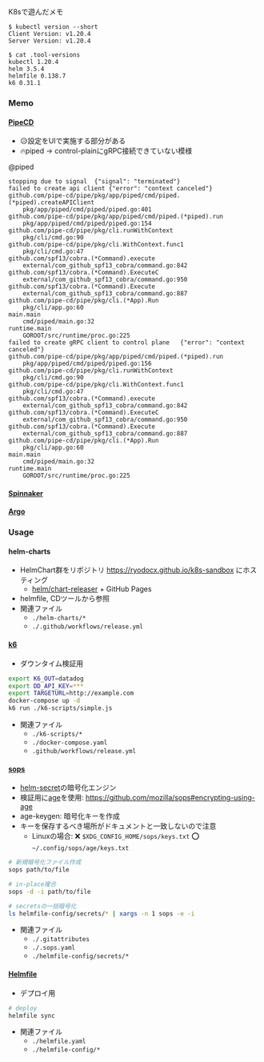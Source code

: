 K8sで遊んだメモ

```
$ kubectl version --short 
Client Version: v1.20.4
Server Version: v1.20.4

$ cat .tool-versions 
kubectl 1.20.4
helm 3.5.4
helmfile 0.138.7
k6 0.31.1
```

### Memo
#### [PipeCD](https://pipecd.dev)
* 😥設定をUIで実施する部分がある
* 🔥piped -> control-plainにgRPC接続できていない模様

@piped
```
stopping due to signal	{"signal": "terminated"}
failed to create api client	{"error": "context canceled"}
github.com/pipe-cd/pipe/pkg/app/piped/cmd/piped.(*piped).createAPIClient
	pkg/app/piped/cmd/piped/piped.go:401
github.com/pipe-cd/pipe/pkg/app/piped/cmd/piped.(*piped).run
	pkg/app/piped/cmd/piped/piped.go:154
github.com/pipe-cd/pipe/pkg/cli.runWithContext
	pkg/cli/cmd.go:90
github.com/pipe-cd/pipe/pkg/cli.WithContext.func1
	pkg/cli/cmd.go:47
github.com/spf13/cobra.(*Command).execute
	external/com_github_spf13_cobra/command.go:842
github.com/spf13/cobra.(*Command).ExecuteC
	external/com_github_spf13_cobra/command.go:950
github.com/spf13/cobra.(*Command).Execute
	external/com_github_spf13_cobra/command.go:887
github.com/pipe-cd/pipe/pkg/cli.(*App).Run
	pkg/cli/app.go:60
main.main
	cmd/piped/main.go:32
runtime.main
	GOROOT/src/runtime/proc.go:225
failed to create gRPC client to control plane	{"error": "context canceled"}
github.com/pipe-cd/pipe/pkg/app/piped/cmd/piped.(*piped).run
	pkg/app/piped/cmd/piped/piped.go:156
github.com/pipe-cd/pipe/pkg/cli.runWithContext
	pkg/cli/cmd.go:90
github.com/pipe-cd/pipe/pkg/cli.WithContext.func1
	pkg/cli/cmd.go:47
github.com/spf13/cobra.(*Command).execute
	external/com_github_spf13_cobra/command.go:842
github.com/spf13/cobra.(*Command).ExecuteC
	external/com_github_spf13_cobra/command.go:950
github.com/spf13/cobra.(*Command).Execute
	external/com_github_spf13_cobra/command.go:887
github.com/pipe-cd/pipe/pkg/cli.(*App).Run
	pkg/cli/app.go:60
main.main
	cmd/piped/main.go:32
runtime.main
	GOROOT/src/runtime/proc.go:225
```

#### [Spinnaker](https://spinnaker.io)

#### [Argo](https://argoproj.github.io/)


### Usage

#### helm-charts
* HelmChart群をリポジトリ https://ryodocx.github.io/k8s-sandbox にホスティング
    * [helm/chart-releaser](https://github.com/helm/chart-releaser) + GitHub Pages
* helmfile, CDツールから参照
* 関連ファイル
    * `./helm-charts/*`
    * `./.github/workflows/release.yml`

#### [k6](https://github.com/k6io/k6)
* ダウンタイム検証用

```bash
export K6_OUT=datadog
export DD_API_KEY=***
export TARGETURL=http://example.com
docker-compose up -d
k6 run ./k6-scripts/simple.js
```

* 関連ファイル
    * `./k6-scripts/*`
    * `./docker-compose.yaml`
    * `.github/workflows/release.yml`

#### [sops](https://github.com/mozilla/sops)
* [helm-secret](https://github.com/jkroepke/helm-secrets)の暗号化エンジン
* 検証用に[age](https://github.com/FiloSottile/age)を使用: https://github.com/mozilla/sops#encrypting-using-age
* age-keygen: 暗号化キーを作成
* キーを保存するべき場所がドキュメントと一致しないので注意
    * Linuxの場合: ❌ `$XDG_CONFIG_HOME/sops/keys.txt` ⭕ `~/.config/sops/age/keys.txt`

```bash
# 新規暗号化ファイル作成
sops path/to/file

# in-place複合
sops -d -i path/to/file

# secretsの一括暗号化
ls helmfile-config/secrets/* | xargs -n 1 sops -e -i
```

* 関連ファイル
    * `./.gitattributes`
    * `./.sops.yaml`
    * `./helmfile-config/secrets/*`

#### [Helmfile](https://github.com/roboll/helmfile)
* デプロイ用

```bash
# deploy
helmfile sync
```

* 関連ファイル
    * `./helmfile.yaml`
    * `./helmfile-config/*`
